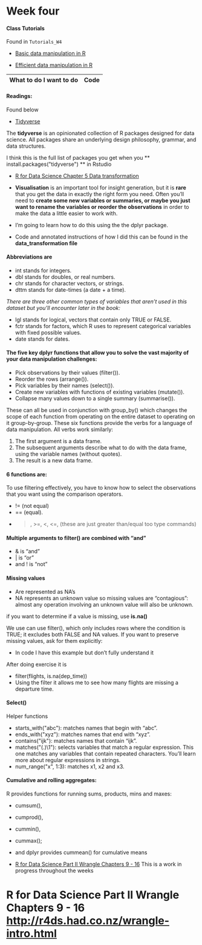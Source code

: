 # Week four

#### Class Tutorials
Found in `Tutorials_W4`
* [Basic data manipulation in R](https://ourcodingclub.github.io/tutorials/data-manip-intro/)

* [Efficient data manipulation in R](https://ourcodingclub.github.io/2017/01/16/piping.html)



What to do I want to do | Code 
------------------------|------


#### Readings: 
Found below

* [Tidyverse](https://www.tidyverse.org/)

The **tidyverse** is an opinionated collection of R packages designed for data science. All packages share an underlying design philosophy, grammar, and data structures.

I think this is the full list of packages you get when you 
** install.packages("tidyverse") ** in Rstudio


* [R for Data Science Chapter 5 Data transformation](http://r4ds.had.co.nz/transform.html)
- **Visualisation** is an important tool for insight generation, but it is **rare** that you get the data in exactly the right form you need. Often you’ll need to **create some new variables or summaries, or maybe you just want to rename the variables or reorder the observations** in order to make the data a little easier to work with.

- I’m going to learn how to do this using the the dplyr package. 

- Code and annotated instructions of how I did this can be found in the **data_transformation file**

#### Abbreviations are 
* int stands for integers.
* dbl stands for doubles, or real numbers.
* chr stands for character vectors, or strings.
* dttm stands for date-times (a date + a time).

*There are three other common types of variables that aren’t used in this dataset but you’ll encounter later in the book:*
* lgl stands for logical, vectors that contain only TRUE or FALSE.
* fctr stands for factors, which R uses to represent categorical variables with fixed possible values.
* date stands for dates.

#### The five key dplyr functions that allow you to solve the vast majority of your data manipulation challenges:
* Pick observations by their values (filter()).
* Reorder the rows (arrange()).
* Pick variables by their names (select()).
* Create new variables with functions of existing variables (mutate()).
* Collapse many values down to a single summary (summarise()).

These can all be used in conjunction with group_by() which changes the scope of each function from operating on the entire dataset to operating on it group-by-group. These six functions provide the verbs for a language of data manipulation.
All verbs work similarly:
1. The first argument is a data frame.
2. The subsequent arguments describe what to do with the data frame, using the variable names (without quotes).
3. The result is a new data frame.

#### 6 functions are:
To use filtering effectively, you have to know how to select the observations that you want using the comparison operators. 
* != (not equal)
*  == (equal).
* >, >=, <, <=,  (these are just greater than/equal too type commands)

#### Multiple arguments to filter() are combined with “and”

* & is “and”
* | is “or”
* and ! is “not”

#### Missing values 

* Are represented as NA’s
* NA represents an unknown value so missing values are “contagious”: almost any operation involving an unknown value will also be unknown.

if you want to determine if a value is missing, use **is.na()**

We use can use filter(), which only includes rows where the condition is TRUE; it excludes both FALSE and NA values. 
If you want to preserve missing values, ask for them explicitly:
* In code I have this example but don’t fully understand it

After doing exercise it is 
* filter(flights, is.na(dep_time))
* Using the filter it allows me to see how many flights are missing a departure time.


#### Select()
Helper functions
* starts_with("abc"): matches names that begin with “abc”.
* ends_with("xyz"): matches names that end with “xyz”.
* contains("ijk"): matches names that contain “ijk”.
* matches("(.)\\1"): selects variables that match a regular expression. This one matches any variables that contain repeated characters. You’ll learn more about regular expressions in strings.
* num_range("x", 1:3): matches x1, x2 and x3.



#### Cumulative and rolling aggregates: 
R provides functions for running sums, products, mins and maxes: 
* cumsum(), 
* cumprod(), 
* cummin(), 
* cummax(); 
* and dplyr provides cummean() for cumulative means




* [R for Data Science Part II Wrangle Chapters 9 - 16](http://r4ds.had.co.nz/wrangle-intro.html)
This is a work in progress throughout the weeks
  
  









# R for Data Science Part II Wrangle Chapters 9 - 16 http://r4ds.had.co.nz/wrangle-intro.html


